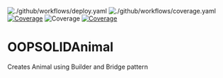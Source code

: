 ![./github/workflows/deploy.yaml](https://github.com/LF477/OOPSOLIDAnimal/actions/workflows/deploy.yaml/badge.svg)
![./github/workflows/coverage.yaml](https://github.com/LF477/OOPSOLIDAnimal/actions/workflows/coverage.yaml/badge.svg)
[![Coverage](.github/badges/jacoco.svg)](https://github.com/LF477/OOPSOLIDAnimal/actions/workflows/deploy.yaml)
![![Coverage](.github/badges/jacoco.svg)](https://github.com/LF477/OOPSOLIDAnimal/actions/workflows/deploy.yaml)
[![Coverage](.github/badges/jacoco.svg)](https://github.com/LF477/OOPSOLIDAnimal/actions/workflows/coverage.yaml)
# OOPSOLIDAnimal
Creates Animal using Builder and Bridge pattern
